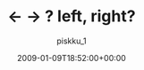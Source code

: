 ---
title: '<- -> ? left, right?'
posts: 8
hash: 't1000'
author: 'piskku_1'
date: 2009-01-09T18:52:00+00:00
sources:
  - http://forums.tokipona.org/viewtopic.php%3Ft=1000.html
---